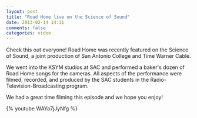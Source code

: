 ```yaml
---
layout: post
title: "Road Home live on the Science of Sound"
date: 2013-02-14 14:11
comments: false
categories: video
---
```


Check this out everyone!  Road Home was recently featured on the Science of
Sound, a joint production of San Antonio College and Time Warner Cable. 

<!-- more -->

We went into the KSYM studios at SAC and performed a baker's dozen of Road Home
songs for the cameras.  All aspects of the performance were filmed, recorded,
and produced by the SAC students in the Radio-Television-Broadcasting program.


We had a great time filming this episode and we hope you enjoy!

{% youtube WAYa7jJyNfg %}
